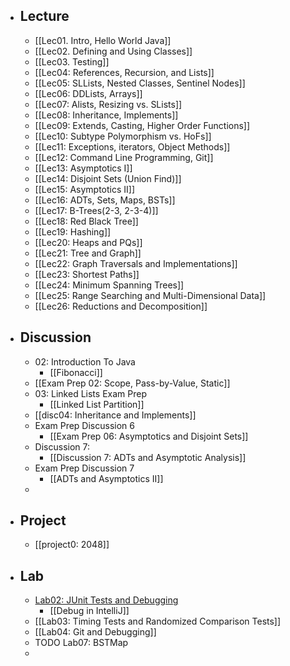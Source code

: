 - ## Lecture
	- [[Lec01. Intro, Hello World Java]]
	- [[Lec02. Defining and Using Classes]]
	- [[Lec03. Testing]]
	- [[Lec04: References, Recursion, and Lists]]
	- [[Lec05: SLLists, Nested Classes, Sentinel Nodes]]
	- [[Lec06: DDLists, Arrays]]
	- [[Lec07: Alists, Resizing vs. SLists]]
	- [[Lec08: Inheritance, Implements]]
	- [[Lec09: Extends, Casting, Higher Order Functions]]
	- [[Lec10: Subtype Polymorphism vs. HoFs]]
	- [[Lec11: Exceptions, iterators, Object Methods]]
	- [[Lec12: Command Line Programming, Git]]
	- [[Lec13: Asymptotics I]]
	- [[Lec14: Disjoint Sets (Union Find)]]
	- [[Lec15: Asymptotics II]]
	- [[Lec16: ADTs, Sets, Maps, BSTs]]
	- [[Lec17: B-Trees(2-3, 2-3-4)]]
	- [[Lec18: Red Black Tree]]
	- [[Lec19: Hashing]]
	- [[Lec20: Heaps and PQs]]
	- [[Lec21: Tree and Graph]]
	- [[Lec22: Graph Traversals and Implementations]]
	- [[Lec23: Shortest Paths]]
	- [[Lec24: Minimum Spanning Trees]]
	- [[Lec25: Range Searching and Multi-Dimensional Data]]
	- [[Lec26: Reductions and Decomposition]]
- ## Discussion
	- 02: Introduction To Java
		- [[Fibonacci]]
	- [[Exam Prep 02: Scope, Pass-by-Value, Static]]
	- 03: Linked Lists Exam Prep
		- [[Linked List Partition]]
	- [[disc04: Inheritance and Implements]]
	- Exam Prep Discussion 6
		- [[Exam Prep 06: Asymptotics and Disjoint Sets]]
	- Discussion 7:
		- [[Discussion 7: ADTs and Asymptotic Analysis]]
	- Exam Prep Discussion 7
		- [[ADTs and Asymptotics II]]
	-
- ## Project
	- [[project0: 2048]]
- ## Lab
	- [Lab02: JUnit Tests and Debugging](https://sp21.datastructur.es/materials/lab/lab2/lab2)
		- [[Debug in IntelliJ]]
	- [[Lab03: Timing Tests and Randomized Comparison Tests]]
	- [[Lab04: Git and Debugging]]
	- TODO Lab07: BSTMap
	-